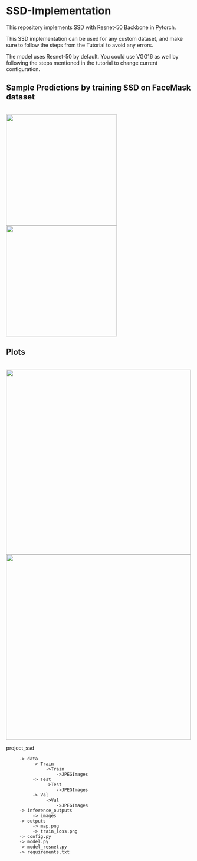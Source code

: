 # SSD-Implementation

This repository implements SSD with Resnet-50 Backbone in Pytorch.

This SSD implementation can be used for any custom dataset, and make sure to follow the steps from the Tutorial to avoid any errors.

The model uses Resnet-50 by default. You could use VGG16 as well by following the steps mentioned in the tutorial to change current configuration.

## Sample Predictions by training SSD on FaceMask dataset 
</br>
<img src="https://github.com/user-attachments/assets/4e09eafd-dd85-4db9-98bf-94bcc974df70" width="300">
<img src="https://github.com/user-attachments/assets/83796363-bb47-4423-add6-7bb1b31d6f18" width="300">

## Plots 
</br>
<img src="https://github.com/user-attachments/assets/809156a7-f031-4441-b248-73428383b220" width="500">
<img src="https://github.com/user-attachments/assets/cafd5f71-3a83-4ad9-8277-7994ca947b57" width="500">

project_ssd
```
     -> data
          -> Train
               ->Train
                   ->JPEGImages
          -> Test
               ->Test
                   ->JPEGImages
          -> Val
               ->Val
                   ->JPEGImages
     -> inference_outputs
          -> images
     -> outputs
          -> map.png
          -> train_loss.png
     -> config.py
     -> model.py         
     -> model_resnet.py
     -> requirements.txt
```

